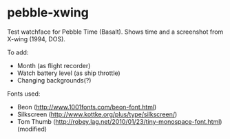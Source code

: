 # pebble-xwing
Test watchface for Pebble Time (Basalt). Shows time and a screenshot from X-wing (1994, DOS).

To add:
- Month (as flight recorder)
- Watch battery level (as ship throttle)
- Changing backgrounds(?)

Fonts used:
- Beon (http://www.1001fonts.com/beon-font.html)
- Silkscreen (http://www.kottke.org/plus/type/silkscreen/)
- Tom Thumb (http://robey.lag.net/2010/01/23/tiny-monospace-font.html) (modified)
